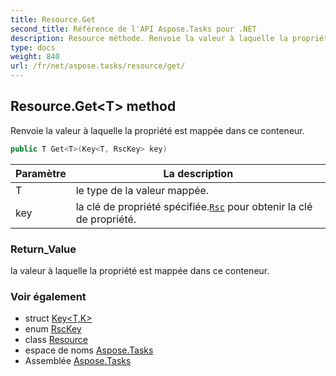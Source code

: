 ```yaml
---
title: Resource.Get
second_title: Référence de l'API Aspose.Tasks pour .NET
description: Resource méthode. Renvoie la valeur à laquelle la propriété est mappée dans ce conteneur.
type: docs
weight: 840
url: /fr/net/aspose.tasks/resource/get/
---
```

## Resource.Get&lt;T&gt; method

Renvoie la valeur à laquelle la propriété est mappée dans ce conteneur.

```csharp
public T Get<T>(Key<T, RscKey> key)
```

| Paramètre | La description |
| --- | --- |
| T | le type de la valeur mappée. |
| key | la clé de propriété spécifiée.[`Rsc`](../../rsc/) pour obtenir la clé de propriété. |

### Return_Value

la valeur à laquelle la propriété est mappée dans ce conteneur.

### Voir également

* struct [Key&lt;T,K&gt;](../../key-2/)
* enum [RscKey](../../rsckey/)
* class [Resource](../)
* espace de noms [Aspose.Tasks](../../resource/)
* Assemblée [Aspose.Tasks](../../../)


